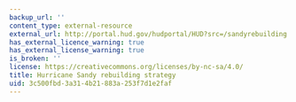 ```yaml
---
backup_url: ''
content_type: external-resource
external_url: http://portal.hud.gov/hudportal/HUD?src=/sandyrebuilding
has_external_licence_warning: true
has_external_license_warning: true
is_broken: ''
license: https://creativecommons.org/licenses/by-nc-sa/4.0/
title: Hurricane Sandy rebuilding strategy
uid: 3c500fbd-3a31-4b21-883a-253f7d1e2faf
---
```

